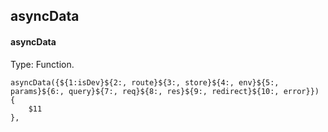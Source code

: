 ## asyncData
#### asyncData
Type: Function.
```
asyncData({${1:isDev}${2:, route}${3:, store}${4:, env}${5:, params}${6:, query}${7:, req}${8:, res}${9:, redirect}${10:, error}}) {
	$11
},
```